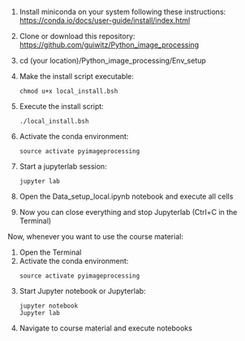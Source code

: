 1. Install miniconda on your system following these instructions: https://conda.io/docs/user-guide/install/index.html
2. Clone or download this repository: https://github.com/guiwitz/Python_image_processing
3. cd (your location)/Python_image_processing/Env_setup 
4. Make the install script executable:
    ```
    chmod u+x local_install.bsh
    ```
5. Execute the install script:
    ```
    ./local_install.bsh
    ```

6. Activate the conda environment:
    ```
    source activate pyimageprocessing
    ```
7. Start a jupyterlab session:
    ```
    jupyter lab
    ```
8. Open the Data_setup_local.ipynb notebook and execute all cells
9. Now you can close everything and stop Jupyterlab (Ctrl+C in the Terminal)

Now, whenever you want to use the course material:
1. Open the Terminal
2. Activate the conda environment:
    ```
    source activate pyimageprocessing
    ```
3. Start Jupyter notebook or Jupyterlab:
    ```
    jupyter notebook
    Jupyter lab
    ```
4. Navigate to course material and execute notebooks